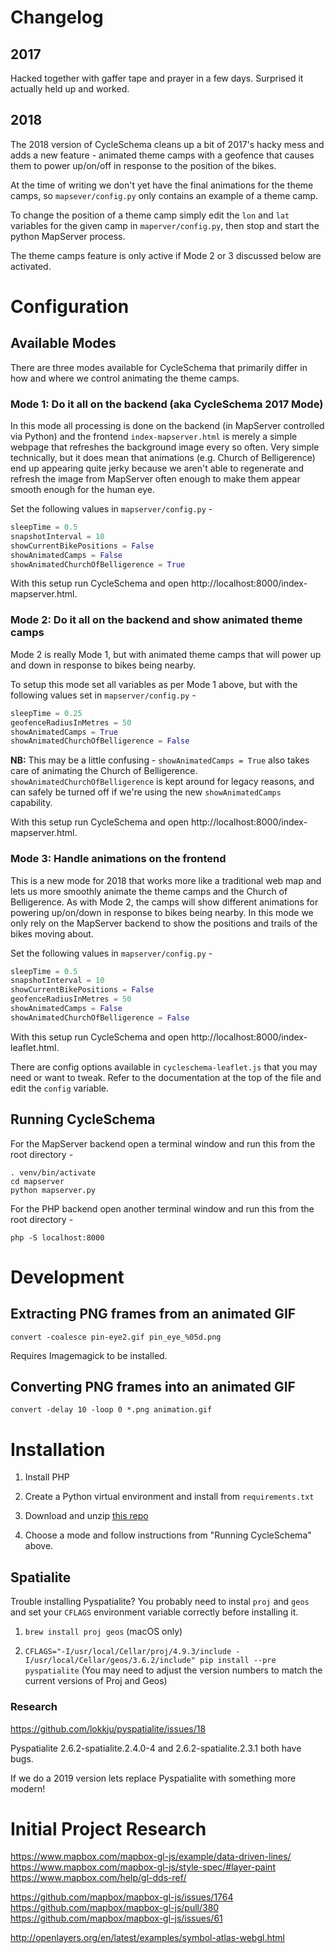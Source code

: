 # Changelog

## 2017

Hacked together with gaffer tape and prayer in a few days. Surprised it actually held up and worked.

## 2018

The 2018 version of CycleSchema cleans up a bit of 2017's hacky mess and adds a new feature - animated theme camps with a geofence that causes them to power up/on/off in response to the position of the bikes.

At the time of writing we don't yet have the final animations for the theme camps, so `mapsever/config.py` only contains an example of a theme camp.

To change the position of a theme camp simply edit the `lon` and `lat` variables for the given camp in `maperver/config.py`, then stop and start the python MapServer process.

The theme camps feature is only active if Mode 2 or 3 discussed below are activated.

# Configuration

## Available Modes

There are three modes available for CycleSchema that primarily differ in how and where we control animating the theme camps.

### Mode 1: Do it all on the backend (aka CycleSchema 2017 Mode)

In this mode all processing is done on the backend (in MapServer controlled via Python) and the frontend `index-mapserver.html` is merely a simple webpage that refreshes the background image every so often. Very simple technically, but it does mean that animations (e.g. Church of Belligerence) end up appearing quite jerky because we aren't able to regenerate and refresh the image from MapServer often enough to make them appear smooth enough for the human eye.

Set the following values in `mapserver/config.py` -

```python
sleepTime = 0.5
snapshotInterval = 10
showCurrentBikePositions = False
showAnimatedCamps = False
showAnimatedChurchOfBelligerence = True
```

With this setup run CycleSchema and open http://localhost:8000/index-mapserver.html.

### Mode 2: Do it all on the backend and show animated theme camps

Mode 2 is really Mode 1, but with animated theme camps that will power up and down in response to bikes being nearby.

To setup this mode set all variables as per Mode 1 above, but with the following values set in `mapserver/config.py` -

```python
sleepTime = 0.25
geofenceRadiusInMetres = 50
showAnimatedCamps = True
showAnimatedChurchOfBelligerence = False
```

**NB:** This may be a little confusing - `showAnimatedCamps = True` also takes care of animating the Church of Belligerence. `showAnimatedChurchOfBelligerence` is kept around for legacy reasons, and can safely be turned off if we're using the new `showAnimatedCamps` capability.

With this setup run CycleSchema and open http://localhost:8000/index-mapserver.html.

### Mode 3: Handle animations on the frontend

This is a new mode for 2018 that works more like a traditional web map and lets us more smoothly animate the theme camps and the Church of Belligerence. As with Mode 2, the camps will show different animations for powering up/on/down in response to bikes being nearby. In this mode we only rely on the MapServer backend to show the positions and trails of the bikes moving about.

Set the following values in `mapserver/config.py` -

```python
sleepTime = 0.5
snapshotInterval = 10
showCurrentBikePositions = False
geofenceRadiusInMetres = 50
showAnimatedCamps = False
showAnimatedChurchOfBelligerence = False
```

With this setup run CycleSchema and open http://localhost:8000/index-leaflet.html.

There are config options available in `cycleschema-leaflet.js` that you may need or want to tweak. Refer to the documentation at the top of the file and edit the `config` variable.

## Running CycleSchema

For the MapServer backend open a terminal window and run this from the root directory -

```
. venv/bin/activate
cd mapserver
python mapserver.py
```

For the PHP backend open another terminal window and run this from the root directory -

`php -S localhost:8000`

# Development

## Extracting PNG frames from an animated GIF

`convert -coalesce pin-eye2.gif pin_eye_%05d.png`

Requires Imagemagick to be installed.

## Converting PNG frames into an animated GIF

`convert -delay 10 -loop 0 *.png animation.gif`

# Installation

1.  Install PHP

2.  Create a Python virtual environment and install from `requirements.txt`

3.  Download and unzip [this repo](https://github.com/keithamoss/blazing-swan/archive/master.zip)

4.  Choose a mode and follow instructions from "Running CycleSchema" above.

## Spatialite

Trouble installing Pyspatialite? You probably need to instal `proj` and `geos` and set your `CFLAGS` environment variable correctly before installing it.

1.  `brew install proj geos` (macOS only)

2.  `CFLAGS="-I/usr/local/Cellar/proj/4.9.3/include -I/usr/local/Cellar/geos/3.6.2/include" pip install --pre pyspatialite` (You may need to adjust the version numbers to match the current versions of Proj and Geos)

### Research

https://github.com/lokkju/pyspatialite/issues/18

Pyspatialite 2.6.2-spatialite.2.4.0-4 and 2.6.2-spatialite.2.3.1 both have bugs.

If we do a 2019 version lets replace Pyspatialite with something more modern!

# Initial Project Research

https://www.mapbox.com/mapbox-gl-js/example/data-driven-lines/
https://www.mapbox.com/mapbox-gl-js/style-spec/#layer-paint
https://www.mapbox.com/help/gl-dds-ref/

https://github.com/mapbox/mapbox-gl-js/issues/1764
https://github.com/mapbox/mapbox-gl-js/pull/380
https://github.com/mapbox/mapbox-gl-js/issues/61

http://openlayers.org/en/latest/examples/symbol-atlas-webgl.html
